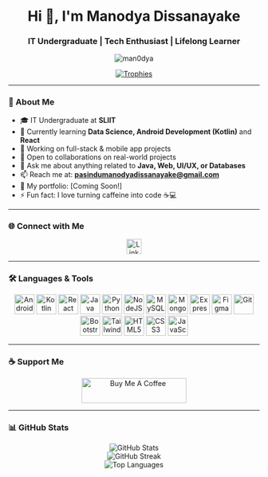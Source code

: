 <h1 align="center">Hi 👋, I'm Manodya Dissanayake</h1>
<h3 align="center">IT Undergraduate | Tech Enthusiast | Lifelong Learner</h3>

<p align="center">
  <img src="https://komarev.com/ghpvc/?username=man0dya&label=Profile%20views&color=0e75b6&style=flat" alt="man0dya" />
</p>

<p align="center">
  <a href="https://github.com/ryo-ma/github-profile-trophy">
    <img src="https://github-profile-trophy.vercel.app/?username=man0dya&theme=onedark" alt="Trophies" />
  </a>
</p>

---

### 🚀 About Me

- 🎓 IT Undergraduate at **SLIIT**
- 🌱 Currently learning **Data Science, Android Development (Kotlin)** and **React**
- 🔭 Working on full-stack & mobile app projects
- 🤝 Open to collaborations on real-world projects
- 💬 Ask me about anything related to **Java, Web, UI/UX, or Databases**
- 📫 Reach me at: **pasindumanodyadissanayake@gmail.com**
- 📝 My portfolio: [Coming Soon!]
- ⚡ Fun fact: I love turning caffeine into code ☕💻

---

### 🌐 Connect with Me

<p align="center">
  <a href="https://linkedin.com/in/manodyadissanayake" target="blank">
    <img src="https://cdn.jsdelivr.net/npm/simple-icons@v9/icons/linkedin.svg" alt="LinkedIn" width="30" height="30"/>
  </a>
</p>

---

### 🛠️ Languages & Tools

<p align="center">
  <a href="https://developer.android.com" target="_blank"><img src="https://cdn.jsdelivr.net/gh/devicons/devicon/icons/android/android-original-wordmark.svg" width="40" height="40" alt="Android"/></a>
  <a href="https://kotlinlang.org/" target="_blank"><img src="https://www.vectorlogo.zone/logos/kotlinlang/kotlinlang-icon.svg" width="40" height="40" alt="Kotlin"/></a>
  <a href="https://reactjs.org/" target="_blank"><img src="https://cdn.jsdelivr.net/gh/devicons/devicon/icons/react/react-original-wordmark.svg" width="40" height="40" alt="React"/></a>
  <a href="https://www.java.com" target="_blank"><img src="https://cdn.jsdelivr.net/gh/devicons/devicon/icons/java/java-original.svg" width="40" height="40" alt="Java"/></a>
  <a href="https://www.python.org/" target="_blank"><img src="https://cdn.jsdelivr.net/gh/devicons/devicon/icons/python/python-original.svg" width="40" height="40" alt="Python"/></a>
  <a href="https://nodejs.org/" target="_blank"><img src="https://cdn.jsdelivr.net/gh/devicons/devicon/icons/nodejs/nodejs-original-wordmark.svg" width="40" height="40" alt="NodeJS"/></a>
  <a href="https://www.mysql.com/" target="_blank"><img src="https://cdn.jsdelivr.net/gh/devicons/devicon/icons/mysql/mysql-original-wordmark.svg" width="40" height="40" alt="MySQL"/></a>
  <a href="https://www.mongodb.com/" target="_blank"><img src="https://cdn.jsdelivr.net/gh/devicons/devicon/icons/mongodb/mongodb-original-wordmark.svg" width="40" height="40" alt="MongoDB"/></a>
  <a href="https://expressjs.com/" target="_blank"><img src="https://cdn.jsdelivr.net/gh/devicons/devicon/icons/express/express-original-wordmark.svg" width="40" height="40" alt="ExpressJS"/></a>
  <a href="https://www.figma.com/" target="_blank"><img src="https://www.vectorlogo.zone/logos/figma/figma-icon.svg" width="40" height="40" alt="Figma"/></a>
  <a href="https://git-scm.com/" target="_blank"><img src="https://www.vectorlogo.zone/logos/git-scm/git-scm-icon.svg" width="40" height="40" alt="Git"/></a>
  <a href="https://getbootstrap.com/" target="_blank"><img src="https://cdn.jsdelivr.net/gh/devicons/devicon/icons/bootstrap/bootstrap-plain-wordmark.svg" width="40" height="40" alt="Bootstrap"/></a>
  <a href="https://tailwindcss.com/" target="_blank"><img src="https://www.vectorlogo.zone/logos/tailwindcss/tailwindcss-icon.svg" width="40" height="40" alt="TailwindCSS"/></a>
  <a href="https://developer.mozilla.org/en-US/docs/Web/HTML" target="_blank"><img src="https://cdn.jsdelivr.net/gh/devicons/devicon/icons/html5/html5-original-wordmark.svg" width="40" height="40" alt="HTML5"/></a>
  <a href="https://developer.mozilla.org/en-US/docs/Web/CSS" target="_blank"><img src="https://cdn.jsdelivr.net/gh/devicons/devicon/icons/css3/css3-original-wordmark.svg" width="40" height="40" alt="CSS3"/></a>
  <a href="https://developer.mozilla.org/en-US/docs/Web/JavaScript" target="_blank"><img src="https://cdn.jsdelivr.net/gh/devicons/devicon/icons/javascript/javascript-original.svg" width="40" height="40" alt="JavaScript"/></a>
</p>

---

### ☕ Support Me

<p align="center">
  <a href="https://www.buymeacoffee.com/manodyadissanayake">
    <img src="https://cdn.buymeacoffee.com/buttons/v2/default-yellow.png" height="50" width="210" alt="Buy Me A Coffee"/>
  </a>
</p>

---

### 📊 GitHub Stats

<p align="center">
  <img src="https://github-readme-stats.vercel.app/api?username=man0dya&show_icons=true&theme=radical" alt="GitHub Stats" />
  <br/>
  <img src="https://github-readme-streak-stats.herokuapp.com/?user=man0dya&theme=radical" alt="GitHub Streak" />
  <br/>
  <img src="https://github-readme-stats.vercel.app/api/top-langs?username=man0dya&layout=compact&theme=radical" alt="Top Languages" />
</p>
